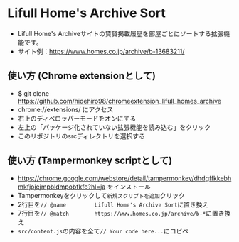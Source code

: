 # Lifull Home's Archive Sort
- Lifull Home's Archiveサイトの賃貸掲載履歴を部屋ごとにソートする拡張機能です。
- サイト例：https://www.homes.co.jp/archive/b-13683211/

## 使い方 (Chrome extensionとして)
- $ git clone https://github.com/hidehiro98/chromeextension_lifull_homes_archive
- chrome://extensions/ にアクセス
- 右上のディベロッパーモードをオンにする
- 左上の「パッケージ化されていない拡張機能を読み込む」をクリック
- このリポジトリのsrcディレクトリを選択する

## 使い方 (Tampermonkey scriptとして)
- https://chrome.google.com/webstore/detail/tampermonkey/dhdgffkkebhmkfjojejmpbldmpobfkfo?hl=ja をインストール
- Tampermonkeyをクリックして`新規スクリプトを追加`クリック
- 2行目を`// @name         Lifull Home's Archive Sort`に置き換え
- 7行目を`// @match        https://www.homes.co.jp/archive/b-*`に置き換え
- `src/content.js`の内容を全て`// Your code here...`にコピペ
